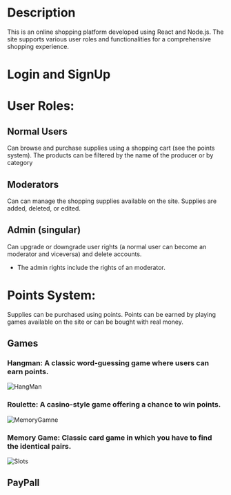 # Description
This is an online shopping platform developed using React and Node.js. The site supports various user roles and functionalities for a comprehensive shopping experience.

# Login and SignUp

# User Roles:
## Normal Users
Can browse and purchase supplies using a shopping cart (see the points system).
The products can be filtered by the name of the producer or by category

## Moderators
Can can manage the shopping supplies available on the site.
Supplies are added, deleted, or edited.

## Admin (singular)
Can upgrade or downgrade user rights (a normal user can become an moderator and viceversa) and delete accounts. 
* The admin rights include the rights of an moderator. 


# Points System:
Supplies can be purchased using points.
Points can be earned by playing games available on the site or can be bought with real money.

## Games
### Hangman: A classic word-guessing game where users can earn points.
 ![HangMan](https://github.com/user-attachments/assets/446559aa-d421-4e80-a66d-e9385130f8cf)

### Roulette: A casino-style game offering a chance to win points.
 ![MemoryGamne](https://github.com/user-attachments/assets/e245f96e-ef4a-48bb-9f7b-a6b967c8d307)
### Memory Game: Classic card game in which you have to find the identical pairs.
 
 ![Slots](https://github.com/user-attachments/assets/e066520c-4f0b-46db-a589-809107de45af)


## PayPall



